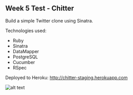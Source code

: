 Week 5 Test - Chitter
----------------------
Build a simple Twitter clone using Sinatra. 

Technologies used:
* Ruby 
* Sinatra
* DataMapper
* PostgreSQL
* Cucumber
* RSpec

Deployed to Heroku: http://chitter-staging.herokuapp.com

![alt text](https://raw.githubusercontent.com/jorjahung/chitter/master/chitter.png "Chitter")
